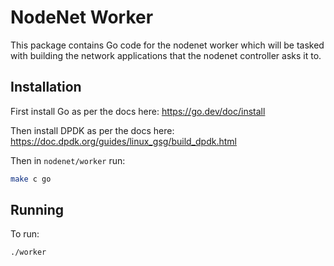 # NodeNet Worker

This package contains Go code for the nodenet worker which will
be tasked with building the network applications that the nodenet
controller asks it to.

## Installation

First install Go as per the docs here: https://go.dev/doc/install

Then install DPDK as per the docs here: https://doc.dpdk.org/guides/linux_gsg/build_dpdk.html

Then in `nodenet/worker` run:
```bash
make c go
```

## Running

To run:
```bash
./worker
```
